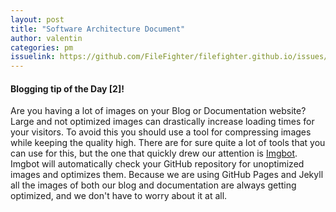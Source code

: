 ```yaml
---
layout: post
title: "Software Architecture Document"
author: valentin
categories: pm
issuelink: https://github.com/FileFighter/filefighter.github.io/issues/ # TODO
---
```






#### Blogging tip of the Day [2]!
Are you having a lot of images on your Blog or Documentation website? Large and not optimized images can drastically increase loading times for your visitors.
To avoid this you should use a tool for compressing images while keeping the quality high. There are for sure quite a lot of tools that you can use for this, but the one that quickly drew our attention is [Imgbot](https://github.com/marketplace/imgbot). Imgbot will automatically check your GitHub repository for unoptimized images and optimizes them. Because we are using GitHub Pages and Jekyll all the images of both our blog and documentation are always getting optimized, and we don't have to worry about it at all.